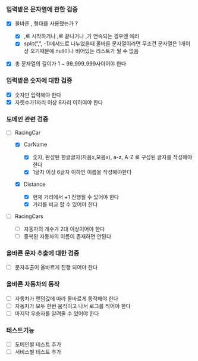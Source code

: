 ### 입력받은 문자열에 관한 검증

* [x] 올바른 , 형태를 사용했는가 ?

    * [x] ,로 시작하거나 ,로 끝나거나 ,가 연속되는 경우엔 에러
    * [x] split(”,”, -1)메서드로 나누었을때 올바른 문자열이라면 무조건 문자열은 1개이상 오기때문에 null이나 비어있는 리스트가 될 수 없음
* [x] 총 문자열의 길이가 1 ~ 99_999_999사이어야 한다

### 입력받은 숫자에 대한 검증

* [x] 숫자만 입력해야 한다
* [x] 자릿수가1자리 이상 8자리 이하여야 한다

### 도메인 관련 검증

* [ ] RacingCar

    * [x] CarName

        * [x] 숫자, 완성된 한글글자(자음x,모음x), a-z, A-Z 로 구성된 글자를 작성해야한다
        * [x] 1글자 이상 6글자 이하인 이름을 작성해야한다
    * [x] Distance 
        * [x] 현재 거리에서 +1 진행될 수 있어야 한다
        * [x] 거리를 비교 할 수 있어야 한다
* [ ] RacingCars

    * [ ] 자동차의 개수가 2대 이상이어야 한다
    * [ ] 중복된 자동차의 이름이 존재하면 안된다

### 올바른 문자 추출에 대한 검증

* [ ] 문자추출이 올바르게 진행 되어야 한다

### 올바른 자동차의 동작

* [ ] 자동차가 랜덤값에 따라 올바르게 동작해야 한다
* [ ] 자동차가 모두 한번 움직이고 나서 로그를 찍어야 한다
* [ ] 마지막 우승자를 알려줄 수 있어야 한다

### 테스트기능

* [ ] 도메인별 테스트 추가
* [ ] 서비스별 테스트 추가

